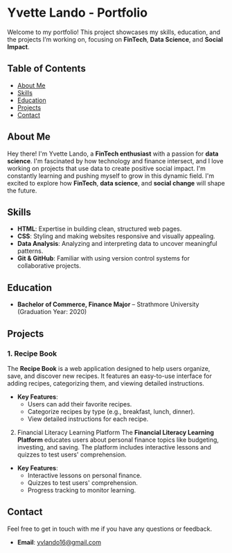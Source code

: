 # Yvette Lando - Portfolio
Welcome to my portfolio! This project showcases my skills, education, and the projects I’m working on, focusing on **FinTech**, **Data Science**, and **Social Impact**.
## Table of Contents
- [About Me](#about-me)
- [Skills](#skills)
- [Education](#education)
- [Projects](#projects)
- [Contact](#contact)
## About Me
Hey there! I'm Yvette Lando, a **FinTech enthusiast** with a passion for **data science**. I'm fascinated by how technology and finance intersect, and I love working on projects that use data to create positive social impact.
I'm constantly learning and pushing myself to grow in this dynamic field. I'm excited to explore how **FinTech**, **data science**, and **social change** will shape the future.
## Skills
- **HTML**: Expertise in building clean, structured web pages.
- **CSS**: Styling and making websites responsive and visually appealing.
- **Data Analysis**: Analyzing and interpreting data to uncover meaningful patterns.
- **Git & GitHub**: Familiar with using version control systems for collaborative projects.
## Education
- **Bachelor of Commerce, Finance Major** – Strathmore University (Graduation Year: 2020)
## Projects
### 1. Recipe Book
The **Recipe Book** is a web application designed to help users organize, save, and discover new recipes. It features an easy-to-use interface for adding recipes, categorizing them, and viewing detailed instructions.
- **Key Features**:
  - Users can add their favorite recipes.
  - Categorize recipes by type (e.g., breakfast, lunch, dinner).
  - View detailed instructions for each recipe.
2. Financial Literacy Learning Platform
The **Financial Literacy Learning Platform** educates users about personal finance topics like budgeting, investing, and saving. The platform includes interactive lessons and quizzes to test users' comprehension.
- **Key Features**:
  - Interactive lessons on personal finance.
  - Quizzes to test users' comprehension.
  - Progress tracking to monitor learning.
## Contact
Feel free to get in touch with me if you have any questions or feedback.
- **Email**: yvlando16@gmail.com
